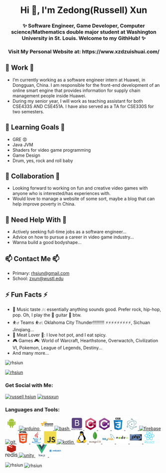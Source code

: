 <h1 align="center">Hi 👋, I'm Zedong(Russell) Xun</h1>
<h3 align="center">✨ Software Engineer, Game Developer, Computer science/Mathematics double major student at Washington University in St. Louis. Welcome to my GithHub! ✨</h3>
<h3 align="center">Visit My Personal Website at: https://www.xzdzuishuai.com/</h3>

## 💼 Work 💼

- I’m currently working as a software engineer intern at Huawei, in Dongguan, China. I am responsible for the front-end development of an online smart engine that provides information for supply chain management people inside Huawei.
- During my senior year, I will work as teaching assistant for both CSE433S AND CSE451A. I have also served as a TA for CSE330S for two semesters.

## 📖 Learning Goals 📖

- GRE 😡
- Java JVM
- Shaders for video game programming
- Game Design
- Drum, yes, rock and roll baby

## 👯 Collaboration 👯

- Looking forward to working on fun and creative video games with anyone who is interested/has experiences with.
- Would love to manage a website of some sort, maybe a blog that can help improve poverty in China.

## 🤔 Need Help With 🤔

- Actively seeking full-time jobs as a software engineer...
- Advice on how to pursue a career in video game industry...
- Wanna build a good bodyshape...

## 📫 Contact Me 📫

- Primary: rhsiun@gmail.com
- School: zxun@wustl.edu

## ⚡ Fun Facts ⚡

- 🎵 Music taste 🎶: essentially anything sounds good. Prefer rock, hip-hop, pop. Oh, I play the 🎸 guitar 🎸 btw. 
- ⛹️‍♂️ Teams ⛹️‍♂️: Oklahoma City Thunder!!!!!!!!! ⚡⚡⚡⚡⚡⚡⚡⚡⚡, Sichuan Jinqiang...
- 🍖 Meat Lover 🍝: I love hot pot, and I eat spicy.
- 🎮 Games 🎮: World of Warcraft, Hearthstone, Overwactch, Civilization VI, Pokemon, League of Legends, Destiny...
- And many more...

<p align="left"> <img src="https://komarev.com/ghpvc/?username=rhsiun&label=Profile%20views&color=0e75b6&style=flat" alt="rhsiun" /> </p>

<p align="left"> <a href="https://github.com/ryo-ma/github-profile-trophy"><img src="https://github-profile-trophy.vercel.app/?username=rhsiun" alt="rhsiun" /></a> </p>

<h3 align="left">Get Social with Me:</h3>
<p align="left">
<a href="https://fb.com/russell hsiun" target="blank"><img align="center" src="https://raw.githubusercontent.com/rahuldkjain/github-profile-readme-generator/master/src/images/icons/Social/facebook.svg" alt="russell hsiun" height="30" width="40" /></a>
<a href="https://instagram.com/russxun" target="blank"><img align="center" src="https://raw.githubusercontent.com/rahuldkjain/github-profile-readme-generator/master/src/images/icons/Social/instagram.svg" alt="russxun" height="30" width="40" /></a>
</p>

<h3 align="left">Languages and Tools:</h3>
<p align="left"> <a href="https://developer.android.com" target="_blank"> <img src="https://raw.githubusercontent.com/devicons/devicon/master/icons/android/android-original-wordmark.svg" alt="android" width="40" height="40"/> </a> <a href="https://www.arduino.cc/" target="_blank"> <img src="https://cdn.worldvectorlogo.com/logos/arduino-1.svg" alt="arduino" width="40" height="40"/> </a> <a href="https://aws.amazon.com" target="_blank"> <img src="https://raw.githubusercontent.com/devicons/devicon/master/icons/amazonwebservices/amazonwebservices-original-wordmark.svg" alt="aws" width="40" height="40"/> </a> <a href="https://www.gnu.org/software/bash/" target="_blank"> <img src="https://www.vectorlogo.zone/logos/gnu_bash/gnu_bash-icon.svg" alt="bash" width="40" height="40"/> </a> <a href="https://getbootstrap.com" target="_blank"> <img src="https://raw.githubusercontent.com/devicons/devicon/master/icons/bootstrap/bootstrap-plain-wordmark.svg" alt="bootstrap" width="40" height="40"/> </a> <a href="https://www.w3schools.com/cpp/" target="_blank"> <img src="https://raw.githubusercontent.com/devicons/devicon/master/icons/cplusplus/cplusplus-original.svg" alt="cplusplus" width="40" height="40"/> </a> <a href="https://www.w3schools.com/cs/" target="_blank"> <img src="https://raw.githubusercontent.com/devicons/devicon/master/icons/csharp/csharp-original.svg" alt="csharp" width="40" height="40"/> </a> <a href="https://www.w3schools.com/css/" target="_blank"> <img src="https://raw.githubusercontent.com/devicons/devicon/master/icons/css3/css3-original-wordmark.svg" alt="css3" width="40" height="40"/> </a> <a href="https://www.electronjs.org" target="_blank"> <img src="https://raw.githubusercontent.com/devicons/devicon/master/icons/electron/electron-original.svg" alt="electron" width="40" height="40"/> </a> <a href="https://firebase.google.com/" target="_blank"> <img src="https://www.vectorlogo.zone/logos/firebase/firebase-icon.svg" alt="firebase" width="40" height="40"/> </a> <a href="https://git-scm.com/" target="_blank"> <img src="https://www.vectorlogo.zone/logos/git-scm/git-scm-icon.svg" alt="git" width="40" height="40"/> </a> <a href="https://www.w3.org/html/" target="_blank"> <img src="https://raw.githubusercontent.com/devicons/devicon/master/icons/html5/html5-original-wordmark.svg" alt="html5" width="40" height="40"/> </a> <a href="https://www.java.com" target="_blank"> <img src="https://raw.githubusercontent.com/devicons/devicon/master/icons/java/java-original.svg" alt="java" width="40" height="40"/> </a> <a href="https://developer.mozilla.org/en-US/docs/Web/JavaScript" target="_blank"> <img src="https://raw.githubusercontent.com/devicons/devicon/master/icons/javascript/javascript-original.svg" alt="javascript" width="40" height="40"/> </a> <a href="https://kotlinlang.org" target="_blank"> <img src="https://www.vectorlogo.zone/logos/kotlinlang/kotlinlang-icon.svg" alt="kotlin" width="40" height="40"/> </a> <a href="https://www.linux.org/" target="_blank"> <img src="https://raw.githubusercontent.com/devicons/devicon/master/icons/linux/linux-original.svg" alt="linux" width="40" height="40"/> </a> <a href="https://www.mongodb.com/" target="_blank"> <img src="https://raw.githubusercontent.com/devicons/devicon/master/icons/mongodb/mongodb-original-wordmark.svg" alt="mongodb" width="40" height="40"/> </a> <a href="https://www.mysql.com/" target="_blank"> <img src="https://raw.githubusercontent.com/devicons/devicon/master/icons/mysql/mysql-original-wordmark.svg" alt="mysql" width="40" height="40"/> </a> <a href="https://nodejs.org" target="_blank"> <img src="https://raw.githubusercontent.com/devicons/devicon/master/icons/nodejs/nodejs-original-wordmark.svg" alt="nodejs" width="40" height="40"/> </a> <a href="https://www.php.net" target="_blank"> <img src="https://raw.githubusercontent.com/devicons/devicon/master/icons/php/php-original.svg" alt="php" width="40" height="40"/> </a> <a href="https://reactjs.org/" target="_blank"> <img src="https://raw.githubusercontent.com/devicons/devicon/master/icons/react/react-original-wordmark.svg" alt="react" width="40" height="40"/> </a> <a href="https://redis.io" target="_blank"> <img src="https://raw.githubusercontent.com/devicons/devicon/master/icons/redis/redis-original-wordmark.svg" alt="redis" width="40" height="40"/> </a> <a href="https://unity.com/" target="_blank"> <img src="https://www.vectorlogo.zone/logos/unity3d/unity3d-icon.svg" alt="unity" width="40" height="40"/> </a> <a href="https://vuejs.org/" target="_blank"> <img src="https://raw.githubusercontent.com/devicons/devicon/master/icons/vuejs/vuejs-original-wordmark.svg" alt="vuejs" width="40" height="40"/> </a> <a href="https://webpack.js.org" target="_blank"> <img src="https://raw.githubusercontent.com/devicons/devicon/d00d0969292a6569d45b06d3f350f463a0107b0d/icons/webpack/webpack-original-wordmark.svg" alt="webpack" width="40" height="40"/> </a> </p>

<p><img align="left" src="https://github-readme-stats.vercel.app/api/top-langs?username=rhsiun&show_icons=true&locale=en&layout=compact" alt="rhsiun" /></p>

<p>&nbsp;<img align="center" src="https://github-readme-stats.vercel.app/api?username=rhsiun&show_icons=true&locale=en" alt="rhsiun" /></p>
